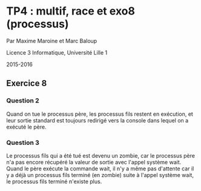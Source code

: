 TP4 : multif, race et exo8 (processus)
=====


Par Maxime Maroine et Marc Baloup

Licence 3 Informatique, Université Lille 1

2015-2016



Exercice 8
-------

### Question 2

Quand on tue le processus père, les processus fils restent en exécution,
et leur sortie standard est toujours redirigé vers la console dans lequel
on a exécuté le père.

### Question 3

Le processus fils qui a été tué est devenu un zombie, car le processus père
n'a pas encore récupéré la valeur de sortie avec l'appel système wait.
Quand le père exécute la commande wait, il n'y a même pas d'attente
car il y a déjà un processus fils terminé (en zombie) suite à l'appel
système wait, le processus fils terminé n'existe plus.
